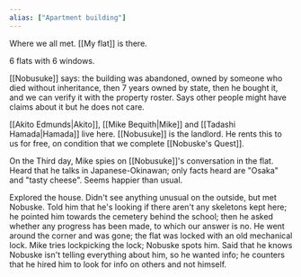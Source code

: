 ```yaml
---
alias: ["Apartment building"]
---
```


Where we all met. [[My flat]] is there.

6 flats with 6 windows.

[[Nobusuke]] says: the building was abandoned, owned by someone who died without inheritance, then 7 years owned by state, then he bought it, and we can verify it with the property roster. Says other people might have claims about it but he does not care.

[[Akito Edmunds|Akito]], [[Mike Bequith|Mike]] and [[Tadashi Hamada|Hamada]] live here. [[Nobusuke]] is the landlord. He rents this to us for free, on condition that we complete [[Nobuske's Quest]].

On the Third day, Mike spies on [[Nobusuke]]'s conversation in the flat.
Heard that he talks in Japanese-Okinawan; only facts heard are "Osaka" and "tasty cheese".
Seems happier than usual.

Explored the house. Didn't see anything unusual on the outside, but met Nobuske.
Told him that he's looking if there aren't any skeletons kept here; he pointed him towards the cemetery behind the school; then he asked whether any progress has been made, to which our answer is no. He went around the corner and was gone; the flat was locked with an old mechanical lock.
Mike tries lockpicking the lock; Nobuske spots him. Said that he knows Nobuske isn't telling everything about him, so he wanted info; he counters that he hired him to look for info on others and not himself.